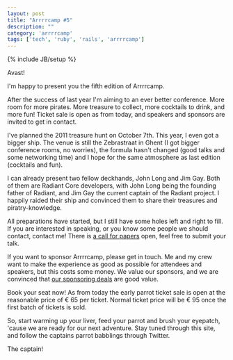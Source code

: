 ```yaml
---
layout: post
title: "Arrrrcamp #5"
description: ""
category: 'arrrrcamp'
tags: ['tech', 'ruby', 'rails', 'arrrrcamp']
---
```

{% include JB/setup %}

Avast!

I'm happy to present you the fifth edition of Arrrrcamp.

After the success of last year I'm aiming to an ever better conference. More room for more pirates. More treasure to collect, more cocktails to drink, and more fun! Ticket sale is open as from today, and speakers and sponsors are invited to get in contact.

I've planned the 2011 treasure hunt on October 7th. This year, I even got a bigger ship. The venue is still the Zebrastraat in Ghent (I got bigger conference rooms, no worries), the formula hasn't changed (good talks and some networking time) and I hope for the same atmosphere as last edition (cocktails and fun).

I can already present two fellow deckhands, John Long and Jim Gay. Both of them are Radiant Core developers, with John Long being the founding father of Radiant, and Jim Gay the current captain of the Radiant project. I happily raided their ship and convinced them to share their treasures and piratry-knowledge.

All preparations have started, but I still have some holes left and right to fill. If you are interested in speaking, or you know some people we should contact, contact me! There is [a call for papers](http://arrrrcamp.be/call-for-papers/) open, feel free to submit your talk.

If you want to sponsor Arrrrcamp, please get in touch. Me and my crew want to make the experience as good as possible for attendees and speakers, but this costs some money. We value our sponsors, and we are convinced that [our sponsoring deals](http://arrrrcamp.be/become-a-sponsor/) are good value.

Book your seat now! As from today the early parrot ticket sale is open at the reasonable price of € 65 per ticket. Normal ticket price will be € 95 once the first batch of tickets is sold.

So, start warming up your liver, feed your parrot and brush your eyepatch, 'cause we are ready for our next adventure. Stay tuned through this site, and follow the captains parrot babblings through Twitter.

The captain!
